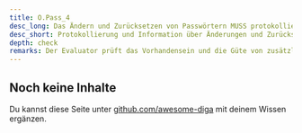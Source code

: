 ```yaml
---
title: O.Pass_4
desc_long: Das Ändern und Zurücksetzen von Passwörtern MUSS protokolliert werden.
desc_short: Protokollierung und Information über Änderungen und Zurücksetzen von Passwörtern.   
depth: check
remarks: Der Evaluator prüft das Vorhandensein und die Güte von zusätzlichen Informationen zur Protokollierung von Änderungen und dem Zurücksetzen von Passwörtern.
---
```


## Noch keine Inhalte

Du kannst diese Seite unter [github.com/awesome-diga](https://github.com/awesome-diga/tr-faq) mit deinem Wissen ergänzen.
